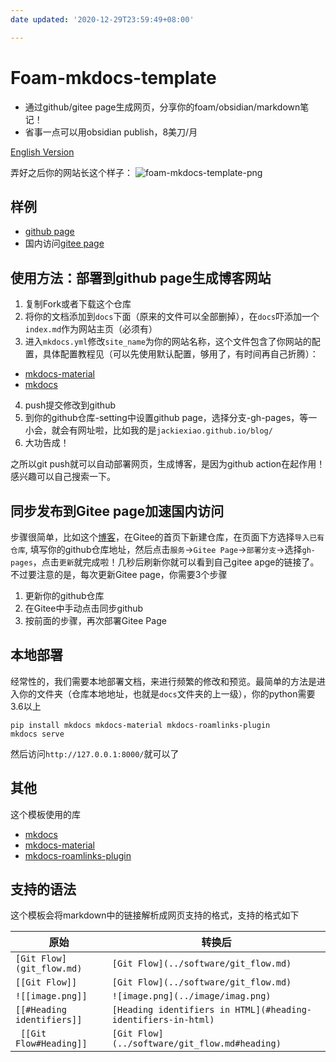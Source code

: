 ```yaml
---
date updated: '2020-12-29T23:59:49+08:00'

---
```


# Foam-mkdocs-template

- 通过github/gitee page生成网页，分享你的foam/obsidian/markdown笔记！
- 省事一点可以用obsidian publish，8美刀/月

[English Version](https://github.com/Jackiexiao/foam-mkdocs-template/blob/master/README.md)

弄好之后你的网站长这个样子：
![foam-mkdocs-template-png](demo-mkdocs.png)

## 样例

- [github page](https://jackiexiao.github.io/foam-mkdocs-template/)
- 国内访问[gitee page](https://jackiegeek.gitee.io/foam-mkdocs-template/)

## 使用方法：部署到github page生成博客网站

1. 复制Fork或者下载这个仓库
2. 将你的文档添加到`docs`下面（原来的文件可以全部删掉），在`docs`吓添加一个`index.md`作为网站主页（必须有）
3. 进入`mkdocs.yml`修改`site_name`为你的网站名称，这个文件包含了你网站的配置，具体配置教程见（可以先使用默认配置，够用了，有时间再自己折腾）：

- [mkdocs-material](https://squidfunk.github.io/mkdocs-material/)
- [mkdocs](https://www.mkdocs.org/user-guide/configuration/)

4. push提交修改到github
5. 到你的github仓库-setting中设置github page，选择分支-gh-pages，等一小会，就会有网址啦，比如我的是`jackiexiao.github.io/blog/`
6. 大功告成！

之所以git push就可以自动部署网页，生成博客，是因为github action在起作用！感兴趣可以自己搜索一下。

## 同步发布到Gitee page加速国内访问

步骤很简单，比如这个[博客](https://jackiegeek.gitee.io/blog/)，在Gitee的首页下新建仓库，在页面下方选择`导入已有仓库`, 填写你的github仓库地址，然后点击`服务`->`Gitee Page`->`部署分支`->选择`gh-pages`，点击`更新`就完成啦！几秒后刷新你就可以看到自己gitee apge的链接了。不过要注意的是，每次更新Gitee page，你需要3个步骤

1. 更新你的github仓库
2. 在Gitee中手动点击同步github
3. 按前面的步骤，再次部署Gitee Page

## 本地部署

经常性的，我们需要本地部署文档，来进行频繁的修改和预览。最简单的方法是进入你的文件夹（仓库本地地址，也就是`docs`文件夹的上一级），你的python需要3.6以上

    pip install mkdocs mkdocs-material mkdocs-roamlinks-plugin
    mkdocs serve 

然后访问`http://127.0.0.1:8000/`就可以了

## 其他

这个模板使用的库

- [mkdocs](https://www.mkdocs.org/user-guide/configuration/)
- [mkdocs-material](https://squidfunk.github.io/mkdocs-material/)
- [mkdocs-roamlinks-plugin](https://github.com/Jackiexiao/mkdocs-roamlinks-plugin)

## 支持的语法

这个模板会将markdown中的链接解析成网页支持的格式，支持的格式如下

| 原始                         | 转换后                                                           |
| -------------------------- | ------------------------------------------------------------- |
| `[Git Flow](git_flow.md)`  | `[Git Flow](../software/git_flow.md)`                         |
| `[[Git Flow]]`             | `[Git Flow](../software/git_flow.md)`                         |
| `![[image.png]]`           | `![image.png](../image/imag.png)`                             |
| `[[#Heading identifiers]]` | `[Heading identifiers in HTML](#heading-identifiers-in-html)` |
| `  [[Git Flow#Heading]] `  | `[Git Flow](../software/git_flow.md#heading)`                 |
